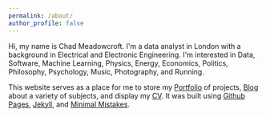 ```yaml
---
permalink: /about/
author_profile: false
---
```


Hi, my name is Chad Meadowcroft. I'm a data analyst in London with a background in Electrical and Electronic Engineering. I'm interested in Data, Software, Machine Learning, Physics, Energy, Economics, Politics, Philosophy, Psychology, Music, Photography, and Running. 

This website serves as a place for me to store my [Portfolio](/portfolio/) of projects, [Blog](/blog/) about a variety of subjects, and display my [CV](/cv/). It was built using [Github Pages](https://pages.github.com/), [Jekyll](https://jekyllrb.com/), and [Minimal Mistakes](https://mmistakes.github.io/minimal-mistakes/).